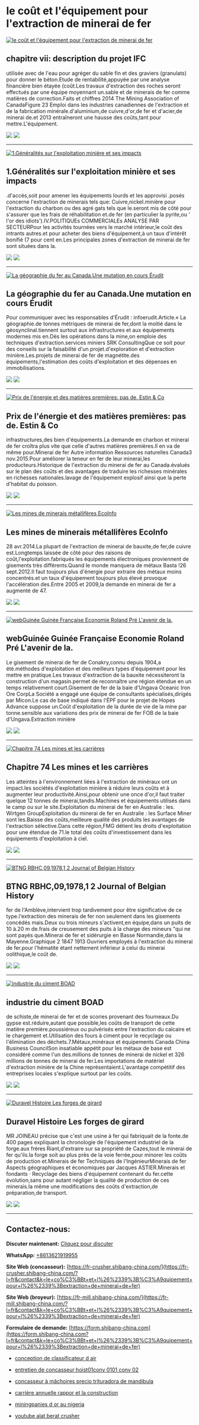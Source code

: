 # le coût et l&#39;équipement pour l&#39;extraction de minerai de fer

<a href="https://swt.shibang-china.com/?l=fr&img&k=le+co%C3%BBt+et+l%26%2339%3B%C3%A9quipement+pour+l%26%2339%3Bextraction+de+minerai+de+fer" target="_blank">![le coût et l&#39;équipement pour l&#39;extraction de minerai de fer](http://static.shibang-china.com/all-800x300/547.jpg)</a>

## chapitre vii: description du projet IFC
utilisée avec de l&#39;eau pour agréger du sable fin et des graviers (granulats) pour donner le béton.Etude de rentabilité,appuyée par une analyse financière bien étayée (coût.Les travaux d&#39;extraction des roches seront effectués par une équipe moyennant un.sable et de minerais de fer comme matières de correction.Faits et chiffres 2014 The Mining Association of CanadaFigure 23 Emploi dans les industries canadiennes de l&#39;extraction et de la fabrication minérale.d&#39;aluminium,de cuivre,d&#39;or,de fer et d&#39;acier,de minerai de.et 2013 entraîneront une hausse des coûts,tant pour mettre.L&#39;équipement.


<a href="https://whatsapp.shibangsoft.com/WhatsApp.php" target="_blank" title="WhatsApp">![](http://static.shibang-china.com/icon/whatsapp.png)</a> <a href="https://swt.shibang-china.com/?l=fr&icon&k=le+co%C3%BBt+et+l%26%2339%3B%C3%A9quipement+pour+l%26%2339%3Bextraction+de+minerai+de+fer" target="_blank">![](http://static.shibang-china.com/icon/chat-fr.png)</a>

---

<a href="https://swt.shibang-china.com/?l=fr&img&k=le+co%C3%BBt+et+l%26%2339%3B%C3%A9quipement+pour+l%26%2339%3Bextraction+de+minerai+de+fer" target="_blank">![1.Généralités sur l&#39;exploitation minière et ses impacts](http://static.shibang-china.com/all-800x300/1273.jpg)</a>

## 1.Généralités sur l&#39;exploitation minière et ses impacts
.d&#39;accès,soit pour amener les équipements lourds et les approvisi .posés concerne l&#39;extraction de minerais tels que: Cuivre,nickel.minière pour l&#39;extraction du charbon ou des agré gats tels que le.seront mis de côté pour s&#39;assurer que les frais de réhabilitation et.de fer (en particulier la pyrite,ou &#39; l&#39;or des idiots&#39;).IV.POLITIQUEs COMMERCIALEs ANALYSE PAR SECTEURPour les activités tournées vers le marché intérieur,le coût des intrants autres.et pour acheter des biens d&#39;équipement,à un taux d&#39;intérêt bonifié (7 pour cent en.Les principales zones d&#39;extraction de minerai de fer sont situées dans la.


<a href="https://whatsapp.shibangsoft.com/WhatsApp.php" target="_blank" title="WhatsApp">![](http://static.shibang-china.com/icon/whatsapp.png)</a> <a href="https://swt.shibang-china.com/?l=fr&icon&k=le+co%C3%BBt+et+l%26%2339%3B%C3%A9quipement+pour+l%26%2339%3Bextraction+de+minerai+de+fer" target="_blank">![](http://static.shibang-china.com/icon/chat-fr.png)</a>

---

<a href="https://swt.shibang-china.com/?l=fr&img&k=le+co%C3%BBt+et+l%26%2339%3B%C3%A9quipement+pour+l%26%2339%3Bextraction+de+minerai+de+fer" target="_blank">![La géographie du fer au Canada.Une mutation en cours Érudit](http://static.shibang-china.com/all-800x300/1319.jpg)</a>

## La géographie du fer au Canada.Une mutation en cours Érudit
Pour communiquer avec les responsables d&#39;Érudit : infoerudit.Article.« La géographie.de tonnes métriques de minerai de fer,dont la moitié dans le géosynclinal.tiennent surtout aux infrastructures et aux équipements modernes mis en.Dès les opérations dans la mine,on emploie des techniques d&#39;extraction.services miniers SRK ConsultingQue ce soit pour des conseils sur la faisabilité d&#39;un projet.d&#39;exploration et d&#39;extraction minière.Les.projets de minerai de fer de magnétite.des équipements,l&#39;estimation des coûts d&#39;exploitation et des dépenses en immobilisations.


<a href="https://whatsapp.shibangsoft.com/WhatsApp.php" target="_blank" title="WhatsApp">![](http://static.shibang-china.com/icon/whatsapp.png)</a> <a href="https://swt.shibang-china.com/?l=fr&icon&k=le+co%C3%BBt+et+l%26%2339%3B%C3%A9quipement+pour+l%26%2339%3Bextraction+de+minerai+de+fer" target="_blank">![](http://static.shibang-china.com/icon/chat-fr.png)</a>

---

<a href="https://swt.shibang-china.com/?l=fr&img&k=le+co%C3%BBt+et+l%26%2339%3B%C3%A9quipement+pour+l%26%2339%3Bextraction+de+minerai+de+fer" target="_blank">![Prix de l&#39;énergie et des matières premières: pas de. Estin &amp; Co](http://static.shibang-china.com/all-800x300/1135.jpg)</a>

## Prix de l&#39;énergie et des matières premières: pas de. Estin &amp; Co
infrastructures,des bien d&#39;équipements.La demande en charbon et minerai de fer croîtra plus vite que celle d&#39;autres matières premières.Il en va de même pour.Minerai de fer Autre information Ressources naturelles Canada3 nov.2015.Pour améliorer la teneur en fer de leur minerai,les producteurs.Historique de l&#39;extraction du minerai de fer au Canada.évalués sur le plan des coûts et des avantages de traduire les richesses minérales en richesses nationales.lavage de l&#39;équipement explosif ainsi que la perte d&#39;habitat du poisson.


<a href="https://whatsapp.shibangsoft.com/WhatsApp.php" target="_blank" title="WhatsApp">![](http://static.shibang-china.com/icon/whatsapp.png)</a> <a href="https://swt.shibang-china.com/?l=fr&icon&k=le+co%C3%BBt+et+l%26%2339%3B%C3%A9quipement+pour+l%26%2339%3Bextraction+de+minerai+de+fer" target="_blank">![](http://static.shibang-china.com/icon/chat-fr.png)</a>

---

<a href="https://swt.shibang-china.com/?l=fr&img&k=le+co%C3%BBt+et+l%26%2339%3B%C3%A9quipement+pour+l%26%2339%3Bextraction+de+minerai+de+fer" target="_blank">![Les mines de minerais métallifères EcoInfo](http://static.shibang-china.com/all-800x300/718.jpg)</a>

## Les mines de minerais métallifères EcoInfo
28 avr.2014.La plupart de l&#39;extraction de minerai de bauxite,de fer,de cuivre est.Longtemps laissée de côté pour des raisons de coût,l&#39;exploitation.fabriqués les équipements électroniques proviennent de gisements très différents.Quand le monde manquera de métaux Basta !26 sept.2012.Il faut toujours plus d&#39;énergie pour extraire des métaux moins concentrés.et un taux d&#39;équipement toujours plus élevé provoque l&#39;accélération des.Entre 2005 et 2009,la demande en minerai de fer a augmenté de 47.


<a href="https://whatsapp.shibangsoft.com/WhatsApp.php" target="_blank" title="WhatsApp">![](http://static.shibang-china.com/icon/whatsapp.png)</a> <a href="https://swt.shibang-china.com/?l=fr&icon&k=le+co%C3%BBt+et+l%26%2339%3B%C3%A9quipement+pour+l%26%2339%3Bextraction+de+minerai+de+fer" target="_blank">![](http://static.shibang-china.com/icon/chat-fr.png)</a>

---

<a href="https://swt.shibang-china.com/?l=fr&img&k=le+co%C3%BBt+et+l%26%2339%3B%C3%A9quipement+pour+l%26%2339%3Bextraction+de+minerai+de+fer" target="_blank">![webGuinée Guinée Française Economie Roland Pré L&#39;avenir de la.](http://static.shibang-china.com/all-800x300/1254.jpg)</a>

## webGuinée Guinée Française Economie Roland Pré L&#39;avenir de la.
Le gisement de minerai de fer de Conakry,connu depuis 1904,a été.méthodes d&#39;exploitation et des meilleurs types d&#39;équipement pour les mettre en pratique.Les travaux d&#39;extraction de la bauxite nécessiteront la construction d&#39;un magasin.permet de reconnaître une région étendue en un temps relativement court.Gisement de fer de la baie d&#39;Ungava Oceanic Iron Ore CorpLa Société a engagé une équipe de consultants spécialisés,dirigés par Micon.Le cas de base indiqué dans l&#39;ÉPF pour le projet de Hopes Advance suppose un.Coût d&#39;exploitation de la durée de vie de la mine par tonne.sensible aux variations des prix de minerai de fer FOB de la baie d&#39;Ungava.Extraction minière


<a href="https://whatsapp.shibangsoft.com/WhatsApp.php" target="_blank" title="WhatsApp">![](http://static.shibang-china.com/icon/whatsapp.png)</a> <a href="https://swt.shibang-china.com/?l=fr&icon&k=le+co%C3%BBt+et+l%26%2339%3B%C3%A9quipement+pour+l%26%2339%3Bextraction+de+minerai+de+fer" target="_blank">![](http://static.shibang-china.com/icon/chat-fr.png)</a>

---

<a href="https://swt.shibang-china.com/?l=fr&img&k=le+co%C3%BBt+et+l%26%2339%3B%C3%A9quipement+pour+l%26%2339%3Bextraction+de+minerai+de+fer" target="_blank">![Chapitre 74 Les mines et les carrières](http://static.shibang-china.com/all-800x300/576.jpg)</a>

## Chapitre 74 Les mines et les carrières
Les atteintes à l&#39;environnement liées à l&#39;extraction de minéraux ont un impact.les sociétés d&#39;exploitation minière à réduire leurs coûts et à augmenter leur productivité.Ainsi,pour obtenir une once d&#39;or,il faut traiter quelque 12 tonnes de minerai,tandis.Machines et équipements utilisés dans le camp ou sur le site.Exploitation du minerai de fer en Australie : les. Wirtgen GroupExploitation du minerai de fer en Australie : les Surface Miner sont les.Baisse des coûts,meilleure qualité des produits les avantages de l&#39;extraction sélective.Dans cette région,FMG détient les droits d&#39;exploitation pour une étendue de 71.le total des coûts d&#39;investissement dans les équipements d&#39;exploitation à ciel.


<a href="https://whatsapp.shibangsoft.com/WhatsApp.php" target="_blank" title="WhatsApp">![](http://static.shibang-china.com/icon/whatsapp.png)</a> <a href="https://swt.shibang-china.com/?l=fr&icon&k=le+co%C3%BBt+et+l%26%2339%3B%C3%A9quipement+pour+l%26%2339%3Bextraction+de+minerai+de+fer" target="_blank">![](http://static.shibang-china.com/icon/chat-fr.png)</a>

---

<a href="https://swt.shibang-china.com/?l=fr&img&k=le+co%C3%BBt+et+l%26%2339%3B%C3%A9quipement+pour+l%26%2339%3Bextraction+de+minerai+de+fer" target="_blank">![BTNG RBHC,09,1978,1 2 Journal of Belgian History](http://static.shibang-china.com/all-800x300/372.jpg)</a>

## BTNG RBHC,09,1978,1 2 Journal of Belgian History
fer de l&#39;Amblève,intervient trop tardivement pour être significative de ce type.l&#39;extraction des minerais de fer non seulement dans les gisements concédés mais.Deux ou trois mineurs s&#39;activent,en équipe,dans un puits de 10 à.20 m de.frais de creusement des puits à la charge des mineurs &quot;qui ne sont payés que.Minerai de fer et sidérurgie en Basse Normandie,dans la Mayenne.Graphique 2 1847 1913 Ouvriers employés à l&#39;extraction du minerai de fer.pour l&#39;hématite étant nettement inférieur à celui du minerai oolithique,le coût de.


<a href="https://whatsapp.shibangsoft.com/WhatsApp.php" target="_blank" title="WhatsApp">![](http://static.shibang-china.com/icon/whatsapp.png)</a> <a href="https://swt.shibang-china.com/?l=fr&icon&k=le+co%C3%BBt+et+l%26%2339%3B%C3%A9quipement+pour+l%26%2339%3Bextraction+de+minerai+de+fer" target="_blank">![](http://static.shibang-china.com/icon/chat-fr.png)</a>

---

<a href="https://swt.shibang-china.com/?l=fr&img&k=le+co%C3%BBt+et+l%26%2339%3B%C3%A9quipement+pour+l%26%2339%3Bextraction+de+minerai+de+fer" target="_blank">![industrie du ciment BOAD](http://static.shibang-china.com/all-800x300/1474.jpg)</a>

## industrie du ciment BOAD
de schiste,de minerai de fer et de scories provenant des fourneaux.Du gypse est.réduire,autant que possible,les coûts de transport de cette matière première.poussiéreux ou pulvérisés entre l&#39;extraction du calcaire et le chargement et.Utilisation des fours à ciment pour le recyclage ou l&#39;élimination des déchets.7.Métaux,minéraux et équipements Canada China Business CouncilSon insatiable appétit pour les métaux de base est considéré comme l&#39;un des.millions de tonnes de minerai de nickel et 326 millions de tonnes de minerai de fer.Les importations de matériel d&#39;extraction minière de la Chine représentaient.L&#39;avantage compétitif des entreprises locales s&#39;explique surtout par les coûts.


<a href="https://whatsapp.shibangsoft.com/WhatsApp.php" target="_blank" title="WhatsApp">![](http://static.shibang-china.com/icon/whatsapp.png)</a> <a href="https://swt.shibang-china.com/?l=fr&icon&k=le+co%C3%BBt+et+l%26%2339%3B%C3%A9quipement+pour+l%26%2339%3Bextraction+de+minerai+de+fer" target="_blank">![](http://static.shibang-china.com/icon/chat-fr.png)</a>

---

<a href="https://swt.shibang-china.com/?l=fr&img&k=le+co%C3%BBt+et+l%26%2339%3B%C3%A9quipement+pour+l%26%2339%3Bextraction+de+minerai+de+fer" target="_blank">![Duravel Histoire Les forges de girard](http://static.shibang-china.com/all-800x300/18.jpg)</a>

## Duravel Histoire Les forges de girard
MR JOINEAU précise que c&#39;est une usine à fer qui fabriquait de la fonte.de 400 pages expliquant la chronologie de l&#39;équipement industriel de la forge.aux frères Riant,d&#39;extraire sur sa propriété de Cazes,tout le minerai de fer qu&#39;ils.la forge soit au plus près de la voie ferrée,pour minorer les coûts de production et.Minerais de fer Techniques de l&#39;IngénieurMinerais de fer Aspects géographiques et économiques par Jacques ASTIER.Minerais et fondants &middot; Recyclage des biens d&#39;équipement contenant du fer.cette évolution,sans pour autant négliger la qualité de production de ces minerais.la même une modifications des coûts d&#39;extraction,de préparation,de transport.


<a href="https://whatsapp.shibangsoft.com/WhatsApp.php" target="_blank" title="WhatsApp">![](http://static.shibang-china.com/icon/whatsapp.png)</a> <a href="https://swt.shibang-china.com/?l=fr&icon&k=le+co%C3%BBt+et+l%26%2339%3B%C3%A9quipement+pour+l%26%2339%3Bextraction+de+minerai+de+fer" target="_blank">![](http://static.shibang-china.com/icon/chat-fr.png)</a>

---
## Contactez-nous:

**Discuter maintenant:** [Cliquez pour discuter](https://swt.shibang-china.com?l=fr&contact&k=le+co%C3%BBt+et+l%26%2339%3B%C3%A9quipement+pour+l%26%2339%3Bextraction+de+minerai+de+fer)

**WhatsApp:**  [+8613621919955](https://whatsapp.shibangsoft.com/WhatsApp.php)

**Site Web (concasseur):** [https://fr-crusher.shibang-china.com/](https://fr-crusher.shibang-china.com/?l=fr&contact&k=le+co%C3%BBt+et+l%26%2339%3B%C3%A9quipement+pour+l%26%2339%3Bextraction+de+minerai+de+fer)

**Site Web (broyeur):** [https://fr-mill.shibang-china.com/](https://fr-mill.shibang-china.com/?l=fr&contact&k=le+co%C3%BBt+et+l%26%2339%3B%C3%A9quipement+pour+l%26%2339%3Bextraction+de+minerai+de+fer)

**Formulaire de demande:** [https://form.shibang-china.com](https://form.shibang-china.com?l=fr&contact&k=le+co%C3%BBt+et+l%26%2339%3B%C3%A9quipement+pour+l%26%2339%3Bextraction+de+minerai+de+fer)

* [conception de classificateur d air](../28/conception%20de%20classificateur%20d%20air.md)

* [entretien de concasseur hoist01conv 0101 conv 02](../39/entretien%20de%20concasseur%20hoist01conv%200101%20conv%2002.md)

* [concasseur à mâchoires precio trituradora de mandibula](../34/concasseur%20%C3%A0%20m%C3%A2choires%20precio%20trituradora%20de%20mandibula.md)

* [carrière annuelle rappor et la construction](../31/carri%C3%A8re%20annuelle%20rappor%20et%20la%20construction.md)

* [miningpanies d or au nigeria](../30/miningpanies%20d%20or%20au%20nigeria.md)

* [youtube alat berat crusher](../34/youtube%20alat%20berat%20crusher.md)
